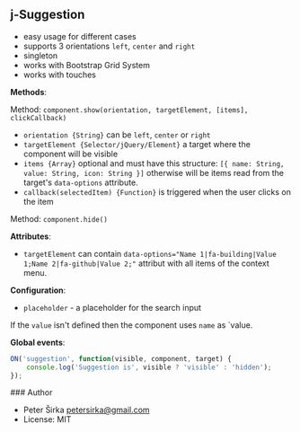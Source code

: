 ## j-Suggestion

- easy usage for different cases
- supports 3 orientations `left`, `center` and `right`
- singleton
- works with Bootstrap Grid System
- works with touches

__Methods__:

Method: `component.show(orientation, targetElement, [items], clickCallback)`

- `orientation {String}` can be `left`, `center` or `right`
- `targetElement {Selector/jQuery/Element}` a target where the component will be visible
- `items {Array}` optional and must have this structure: `[{ name: String, value: String, icon: String }]` otherwise will be items read from the target's `data-options` attribute.
- `callback(selectedItem) {Function}` is triggered when the user clicks on the item

Method: `component.hide()`

__Attributes__:
- `targetElement` can contain `data-options="Name 1|fa-building|Value 1;Name 2|fa-github|Value 2;"` attribut with all items of the context menu.

__Configuration__:
- `placeholder` - a placeholder for the search input

If the `value` isn't defined then the component uses `name` as `value.

__Global events__:

```javascript
ON('suggestion', function(visible, component, target) {
    console.log('Suggestion is', visible ? 'visible' : 'hidden');
});
```

### Author

- Peter Širka <petersirka@gmail.com>
- License: MIT